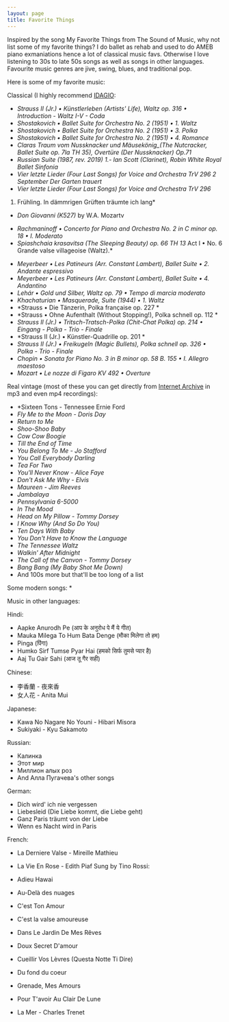 ```yaml
---
layout: page
title: Favorite Things
---
```


Inspired by the song My Favorite Things from The Sound of Music, why not list some of my favorite things? I do ballet as rehab and used to do AMEB piano exmaniations hence a lot of classical music favs.
Otherwise I love listening to 30s to late 50s songs as well as songs in other languages. Favourite music genres are jive, swing, blues, and traditional pop.

Here is some of my favorite music:

Classical (I highly recommend [IDAGIO](https://www.idagio.com/):
* *Strauss II (Jr.) • Künstlerleben (Artists' Life), Waltz op. 316 • Introduction - Waltz I-V - Coda*
* *Shostakovich • Ballet Suite for Orchestra No. 2 (1951) • 1. Waltz*
* *Shostakovich • Ballet Suite for Orchestra No. 2 (1951) • 3. Polka*
* *Shostakovich • Ballet Suite for Orchestra No. 2 (1951) • 4. Romance*
* *Claras Traum vom Nussknacker und Mäusekönig_(The Nutcracker, Ballet Suite op. 7la TH 35), Overtüre (Der Nussknacker) Op.71*
* *Russian Suite (1987, rev. 2019) 1.- lan Scott (Clarinet), Robin White Royal Ballet Sinfonia*
* *Vier letzte Lieder (Four Last Songs) for Voice and Orchestra TrV 296 2 September Der Garten trauert*
* *Vier letzte Lieder (Four Last Songs) for Voice and Orchestra TrV 296*
1. Frühling. In dämmrigen Grüften träumte ich lang*
* *Don Giovanni (K527)* by W.A. Mozartv
- *Rachmaninoff • Concerto for Piano and Orchestra No. 2 in C minor op. 18 • I. Moderato*
- *Spiashchaia krasavitsa (The Sleeping Beauty) op. 66 TH 13*
Act I • No. 6 Grande valse villageoise (Waltz).*
* *Meyerbeer • Les Patineurs (Arr. Constant Lambert), Ballet Suite • 2. Andante espressivo*
* *Meyerbeer • Les Patineurs (Arr. Constant Lambert), Ballet Suite • 4. Andantino*
* *Lehár • Gold und Silber, Waltz op. 79 • Tempo di marcia moderato*
* *Khachaturian • Masquerade, Suite (1944) • 1. Waltz*
* *Strauss • Die Tänzerin, Polka française op. 227 *
* *Strauss • Ohne Aufenthalt (Without Stopping!), Polka schnell op. 112 *
* *Strauss Il (Jr.) • Tritsch-Tratsch-Polka (Chit-Chat Polka) op. 214 • Eingang - Polka - Trio - Finale*
* *Strauss II (Jr.) • Künstler-Quadrille op. 201 *
* *Strauss II (Jr.) • Freikugeln (Magic Bullets), Polka schnell op. 326 • Polka - Trio - Finale*
* *Chopin • Sonata for Piano No. 3 in B minor op. 58 B. 155 • I. Allegro maestoso*
* *Mozart • Le nozze di Figaro KV 492 • Overture*


Real vintage (most of these you can get directly from [Internet Archive](https://archive.org/) in mp3 and even mp4 recordings):

* *Sixteen Tons - Tennessee Ernie Ford
* *Fly Me to the Moon - Doris Day*
* *Return to Me*
* *Shoo-Shoo Baby*
* *Cow Cow Boogie*
* *Till the End of Time*
* *You Belong To Me - Jo Stafford*
* *You Call Everybody Darling*
* *Tea For Two*
* *You'll Never Know - Alice Faye*
* *Don't Ask Me Why - Elvis*
* *Maureen - Jim Reeves*
* *Jambalaya*
* *Pennsylvania 6-5000*
* *In The Mood*
* *Head on My Pillow - Tommy Dorsey*
* *I Know Why (And So Do You)*
* *Ten Days With Baby*
* *You Don't Have to Know the Language*
* *The Tennessee Waltz*
* *Walkin' After Midnight*
* *The Call of the Canvon - Tommy Dorsey*
* *Bang Bang (My Baby Shot Me Down)*
* And 100s more but that'll be too long of a list


Some modern songs:
* 

  
Music in other languages:

Hindi:
* Aapke Anurodh Pe (आप के अनुरोध पे मैं ये गीत)
* Mauka Milega To Hum Bata Denge (मौका मिलेगा तो हम)
* Pinga (पिंगा)
* Humko Sirf Tumse Pyar Hai (हमको सिर्फ तुमसे प्यार है)
* Aaj Tu Gair Sahi (आज तू गैर सही)

Chinese:
* 李香蘭 - 夜來香 
* 女人花 - Anita Mui
  
Japanese:
* Kawa No Nagare No Youni - Hibari Misora
* Sukiyaki - Kyu Sakamoto 

Russian:
* Калинка
* Этот мир
* Миллион алых роз
* And Алла Пугачева's other songs

German:
* Dich wird' ich nie vergessen
* Liebesleid (Die Liebe kommt, die Liebe geht)
* Ganz Paris träumt von der Liebe
* Wenn es Nacht wird in Paris

French:
* La Derniere Valse - Mireille Mathieu
* La Vie En Rose - Edith Piaf
  Sung by Tino Rossi:
* Adieu Hawai
* Au-Delà des nuages 
* C'est Ton Amour
* C'est la valse amoureuse
* Dans Le Jardin De Mes Rêves
* Doux Secret D'amour
* Cueillir Vos Lèvres (Questa Notte Ti Dire)
* Du fond du coeur
* Grenade, Mes Amours
* Pour T'avoir Au Clair De Lune

* La Mer - Charles Trenet
